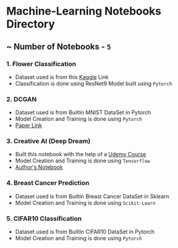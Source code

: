 # Machine-Learning Notebooks Directory
## ~ Number of Notebooks - `5`

### 1. Flower Classification 
- Dataset used is from this [Kaggle](https://www.kaggle.com/alxmamaev/flowers-recognition) Link
- Classification is done using ResNet9 Model built using `Pytorch`

### 2. DCGAN 
- Dataset used is from Builtin MNIST DataSet in Pytorch
- Model Creation and Training is done using `Pytorch`
- [Paper Link](https://arxiv.org/abs/1511.06434)

### 3. Creative AI (Deep Dream)
- Built this notebook with the help of a [Udemy Course](https://www.udemy.com/course/modern-artificial-intelligence-applications/learn/lecture/21217938?start=285#overview)
- Model Creation and Training is done using `Tensorflow`
- [Author's Notebook](https://colab.research.google.com/drive/1sZER1_Q8WJFzdD3ZgfjZcRXTVhriCHaj?usp=sharing)

### 4. Breast Cancer Prediction 
- Dataset used is from Builtin Breast Cancer DataSet in Sklearn
- Model Creation and Training is done using `Scikit-Learn`

### 5. CIFAR10 Classification
- Dataset used is from Builtin CIFAR10 DataSet in Pytorch
- Model Creation and Training is done using `Pytorch`

